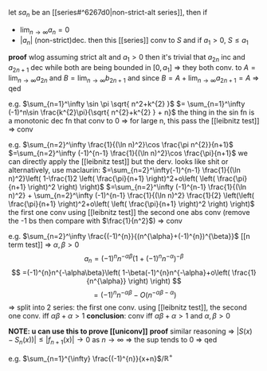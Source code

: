 let $sa_{n}$ be an [[series#^6267d0|non-strict-alt series]], then if
- $\lim_{ n \to \infty } a_{n}=0$
- $|a_{n}|$ (non-strict)dec.
then this [[series]] conv to $S$
and if $a_{1}>0$, $S\leq a_{1}$

**proof**
wlog assuming strict alt and $a_{1}>0$
then it's trivial that $a_{2n}$ inc and $a_{2n+1}$ dec while both are being bounded in $[0, a_{1}]$
=> they both conv. to $A=\lim_{ n \to \infty }a_{2n}$ and $B=\lim_{ n \to \infty }b_{2n+1}$
and since $B=A+\lim_{ n \to \infty }a_{2n+1}=A$ => qed

e.g. $\sum_{n=1}^\infty \sin \pi \sqrt{ n^2+k^{2} }$
$= \sum_{n=1}^\infty (-1)^n\sin \frac{k^{2}\pi}{\sqrt{ n^{2}+k^{2} } + n}$
the thing in the sin fn is a monotonic dec fn that conv to 0
=> for large n, this pass the [[leibnitz test]] => conv

e.g. $\sum_{n=2}^\infty \frac{1}{(\ln n)^2}\cos \frac{\pi n^{2}}{n+1}$
$=\sum_{n=2}^\infty (-1)^{n-1} \frac{1}{(\ln n)^2}\cos \frac{\pi}{n+1}$
we can directly apply the [[leibnitz test]] but the derv. looks like shit
or alternatively, use maclaurin:
$=\sum_{n=2}^\infty(-1)^{n-1} \frac{1}{(\ln n)^2}\left( 1-\frac{1}2 \left( \frac{\pi}{n+1} \right)^2+o\left( \left( \frac{\pi}{n+1} \right)^2 \right) \right)$
$=\sum_{n=2}^\infty (-1)^{n-1} \frac{1}{(\ln n)^2} + \sum_{n=2}^\infty (-1)^{n-1} \frac{1}{(\ln n)^2} \frac{1}{2} \left(\left( \frac{\pi}{n+1} \right)^2+o\left( \left( \frac{\pi}{n+1} \right)^2 \right) \right)$
the first one conv using [[leibnitz test]]
the second one abs conv (remove the -1 bs then compare with $\frac{1}{n^2}$)
=> conv

e.g. $\sum_{n=2}^\infty \frac{(-1)^{n}}{(n^{\alpha}+(-1)^{n})^{\beta}}$
[[n term test]] => $\alpha, \beta>0$
$$
a_{n}=(-1)^{n}n^{-\alpha\beta}\left( 1+(-1)^n n^{-\alpha} \right)^{-\beta}
$$
$$
=(-1)^{n}n^{-\alpha\beta}\left( 1-\beta(-1)^{n}n^{-\alpha}+o\left( \frac{1}{n^{\alpha}} \right) \right)
$$
$$
= (-1)^{n}n^{-\alpha\beta} - O(n^{-\alpha\beta-\alpha})
$$
=> split into 2 series: the first one conv. using [[leibnitz test]], the second one conv. iff $\alpha\beta+\alpha>1$
**conclusion**: conv iff $\alpha\beta+\alpha>1$ and $\alpha,\beta>0$

**NOTE: u can use this to prove [[uniconv]]**
**proof**
similar reasoning => $|S(x)-S_{n}(x))|\leq|f_{n+1}(x)|\to 0$ as $n\to\infty$
=> the sup tends to 0 => qed

e.g. $\sum_{n=1}^{\infty} \frac{(-1)^{n}}{x+n}$/$\mathbb R^{+}$
